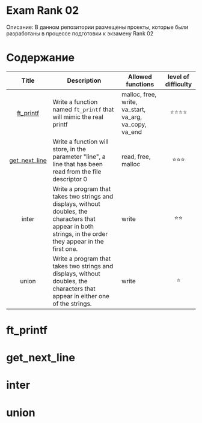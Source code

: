 # Exam Rank 02 #

Описание: В данном репозитории размещены проекты, которые были разработаны в процессе подготовки к экзамену Rank 02


# Содержание #

| Title | Description | Allowed functions | level of difficulty |
|:-----:|-------------|-------------------|:-------------------:|
| [ft_printf](#ft-printf) | Write a function named `ft_printf` that will mimic the real printf | malloc, free, write, va_start, va_arg, va_copy, va_end |:star::star::star::star:|
| [get_next_line](#get_next_line) |Write a function will store, in the parameter "line", a line that has been read from the file descriptor 0|read, free, malloc|:star::star::star:|
| inter |Write a program that takes two strings and displays, without doubles, the characters that appear in both strings, in the order they appear in the first one.|write|:star::star:|
| union |Write a program that takes two strings and displays, without doubles, the characters that appear in either one of the strings.|write|:star:|

# ft_printf #

# get_next_line #

# inter #

# union #

